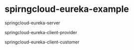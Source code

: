 # spirngcloud-eureka-example
	
  
  <!-- Spring Cloud Eureka 服务注册中心 -->
  springcloud-eureka-server
  
  <!-- Spring Cloud 服务提供者 -->
  springcloud-eureka-client-provider
  
  <!-- Spring Cloud 服务消费者 -->
  springcloud-eureka-client-customer
